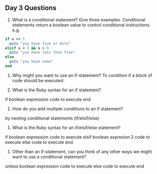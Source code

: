 ## Day 3 Questions

1. What is a conditional statement? Give three examples.
Conditional statements return a boolean value to control conditional instructions. e.g.

```Ruby
if a >= 5
  puts "you have five or more"
elsif a < 5 && a > 0
  puts "you have less than five"
else
  puts "you have none"
end
```

1. Why might you want to use an if-statement?
To condition if a block of code should be executed.

1. What is the Ruby syntax for an if statement?

if boolean expression
  code to execute
end

1. How do you add multiple conditions to an if statement?

by nesting conditional statements (if/elsif/else)

1. What is the Ruby syntax for an if/elsif/else statement?

if boolean expression
  code to execute
elsif boolean expresion 2
  code to execute
else
  code to execute
end

1. Other than an if-statement, can you think of any other ways we might want to use a conditional statement?

unless boolean expression
  code to execute
else
  code to execute
end 

